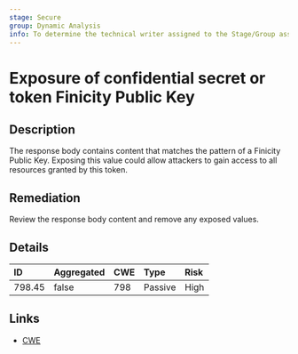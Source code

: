 ```yaml
---
stage: Secure
group: Dynamic Analysis
info: To determine the technical writer assigned to the Stage/Group associated with this page, see https://about.gitlab.com/handbook/engineering/ux/technical-writing/#assignments
---
```


# Exposure of confidential secret or token Finicity Public Key

## Description

The response body contains content that matches the pattern of a Finicity Public Key.
Exposing this value could allow attackers to gain access to all resources granted by this token.

## Remediation

Review the response body content and remove any exposed values.

## Details

| ID | Aggregated | CWE | Type | Risk |
|:---|:--------|:--------|:--------|:--------|
| 798.45 | false | 798 | Passive | High |

## Links

- [CWE](https://cwe.mitre.org/data/definitions/798.html)
